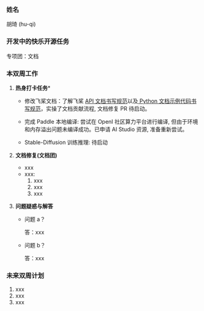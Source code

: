 ###  姓名

胡琦 (hu-qi)

### 开发中的快乐开源任务

专项团：文档

### 本双周工作

1. **热身打卡任务***

   - 修改飞桨文档：了解飞桨 [API 文档书写规范][1]以及[ Python 文档示例代码书写规范][2]，实操了文档贡献流程, 文档修复 PR 待启动。

   - 完成 Paddle 本地编译: 尝试在 OpenI 社区算力平台进行编译, 但由于环境和内存溢出问题未编译成功。已申请 AI Studio 资源, 准备重新尝试。

   - Stable-Diffusion 训练推理: 待启动

2. **文档修复(文档团)**

   - xxx
   - xxx:
     1. xxx
     2. xxx
     3. xxx

3. **问题疑惑与解答**

   - 问题 a？

     答：xxx

   - 问题 b？

     答：xxx

### 未来双周计划

1. xxx
2. xxx
3. xxx


<!-- ### 参考资料 -->

[1]:<https://github.com/PaddlePaddle/docs/blob/develop/docs/dev_guides/api_contributing_guides/api_docs_guidelines_cn.md> "API 文档书写规范"

[2]: <https://github.com/PaddlePaddle/docs/blob/develop/docs/dev_guides/style_guide_and_references/code_example_writing_specification_cn.md> "Python 文档示例代码书写规范"